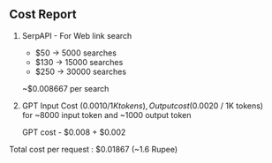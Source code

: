 ## Cost Report

1. SerpAPI - For Web link search
    - $50 -> 5000 searches
    - $130 -> 15000 searches
    - $250 -> 30000 searches

    ~$0.008667 per search

2. GPT  Input Cost ($0.0010 / 1K tokens), Output cost ($0.0020 / 1K tokens)\
    for ~8000 input token and ~1000 output token

    GPT cost - $0.008 + $0.002

Total cost per request : $0.01867 (~1.6 Rupee)
